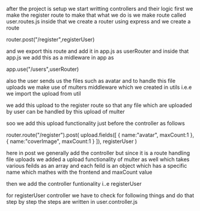 after the project is setup we start writting controllers and their logic 
first we make the register route to make that what we do is we make route called user.routes.js inside that we create a router
using express and we create a route 

router.post("/register",registerUser)


and we export this route and add it in app.js as userRouter  and inside that app.js we add this as a midleware in app as 

app.use("/users",userRouter)


also the user sends us the files such as avatar and to handle this file uploads we make use of multers middleware which we created in utils i.e.e we import the upload from util

we add this upload to the register route so that any file which are uploaded by user can be handled by this upload of multer

soo we add this upload functionality just before the controller as follows

router.route("/register").post(
    upload.fields([
        {
            name:"avatar",
            maxCount:1
        },
        {
            name:"coverImage",
            maxCount:1
        }
    ]),
    registerUser
)

here in post we generally add the controller but since it is a route handling file uploads we added a upload functionality of multer as well  which takes various feilds as an array 
and each feild is an object which has a specific name which mathes with the frontend and maxCount value


then we add the controller funtionality i..e registerUser

for registerUser controller we have to check for following things and do that step by step 
the steps are written in user.controller.js
